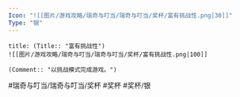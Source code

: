 ```yaml
---
Icon: "![[图片/游戏攻略/瑞奇与叮当/瑞奇与叮当/奖杯/富有挑战性.png|30]]"
Type: "银"
---
```

```ad-common-silver-trophy
title: (Title:: "富有挑战性")
![[图片/游戏攻略/瑞奇与叮当/瑞奇与叮当/奖杯/富有挑战性.png|100]]

(Comment:: "以挑战模式完成游戏。")
```

#瑞奇与叮当/瑞奇与叮当/奖杯 #奖杯 #奖杯/银
